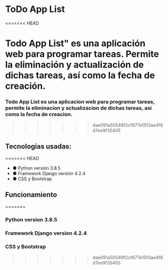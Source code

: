 # ToDo App List

<<<<<<< HEAD

Todo App List" es una aplicación web para programar tareas. Permite la eliminación y actualización de dichas tareas, así como la fecha de creación.
=======
### Todo App List es una aplicacion web para programar tareas, permite la eliminacion y actualizacion de dichas tareas, asi como la fecha de creacion.
>>>>>>> dae091a50549f2cf877e15f3ae4f8d7ee9f35405


## Tecnologias usadas:

<<<<<<< HEAD
- ● Python versión 3.8.5
- ● Framework Django versión 4.2.4
- ● CSS y Bootstrap


## Funcionamiento 

=======
### Python version 3.8.5
### Framework Django version 4.2.4
### CSS y Bootstrap
>>>>>>> dae091a50549f2cf877e15f3ae4f8d7ee9f35405
